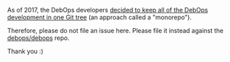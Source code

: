 As of 2017, the DebOps developers [decided to keep all of the DebOps
development in one Git
tree](https://lists.debops.org/pipermail/debops-users/2017-August/000078.html)
(an approach called a "monorepo").

Therefore, please do not file an issue here. Please file it instead against the
[debops/debops](https://github.com/debops/debops) repo.

Thank you :)
